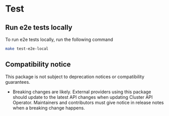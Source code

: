 # Test

## Run e2e tests locally

To run e2e  tests locally, run the following command

```bash
make test-e2e-local
```

## Compatibility notice

This package is not subject to deprecation notices or compatibility guarantees.

- Breaking changes are likely. External providers using this package should update to the latest API changes when updating Cluster API Operator. Maintainers and contributors must give notice in release notes when a breaking change happens.
